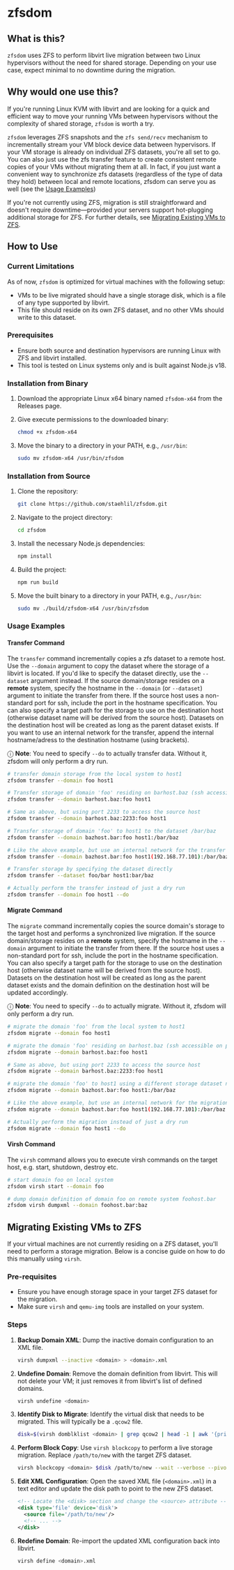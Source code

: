 # zfsdom

## What is this?

`zfsdom` uses ZFS to perform libvirt live migration between two Linux hypervisors without the need for shared storage. Depending on your use case, expect minimal to no downtime during the migration.

## Why would one use this?

If you're running Linux KVM with libvirt and are looking for a quick and efficient way to move your running VMs between hypervisors without the complexity of shared storage, `zfsdom` is worth a try.

`zfsdom` leverages ZFS snapshots and the `zfs send/recv` mechanism to incrementally stream your VM block device data between hypervisors. If your VM storage is already on individual ZFS datasets, you're all set to go.
You can also just use the zfs transfer feature to create consistent remote copies of your VMs without migrating them at all. In fact, if you just want a convenient way to synchronize zfs datasets (regardless of the type of data they hold) between local and remote locations, zfsdom can serve you as well (see the [Usage Examples](#usage-examples))

If you're not currently using ZFS, migration is still straightforward and doesn't require downtime—provided your servers support hot-plugging additional storage for ZFS. For further details, see [Migrating Existing VMs to ZFS](#migrating-existing-vms-to-zfs).

## How to Use

### Current Limitations

As of now, `zfsdom` is optimized for virtual machines with the following setup:

- VMs to be live migrated should have a single storage disk, which is a file of any type supported by libvirt.
- This file should reside on its own ZFS dataset, and no other VMs should write to this dataset.

### Prerequisites

- Ensure both source and destination hypervisors are running Linux with ZFS and libvirt installed.
- This tool is tested on Linux systems only and is built against Node.js v18.

### Installation from Binary

1. Download the appropriate Linux x64 binary named `zfsdom-x64` from the Releases page.

2. Give execute permissions to the downloaded binary:

    ```bash
    chmod +x zfsdom-x64
    ```

3. Move the binary to a directory in your PATH, e.g., `/usr/bin`:

    ```bash
    sudo mv zfsdom-x64 /usr/bin/zfsdom
    ```

### Installation from Source

1. Clone the repository:

    ```bash
    git clone https://github.com/staehlil/zfsdom.git
    ```

2. Navigate to the project directory:

    ```bash
    cd zfsdom
    ```

3. Install the necessary Node.js dependencies:

    ```bash
    npm install
    ```

4. Build the project:

    ```bash
    npm run build
    ```

5. Move the built binary to a directory in your PATH, e.g., `/usr/bin`:

    ```bash
    sudo mv ./build/zfsdom-x64 /usr/bin/zfsdom
    ```

### Usage Examples

#### Transfer Command

The `transfer` command incrementally copies a zfs dataset to a remote host. Use the `--domain` argument to copy the dataset where the storage
of a libvirt is located. If you'd like to specify the dataset directly, use the `--dataset` argument instead.
If the source domain/storage resides on a **remote** system, specify the hostname in the `--domain` (or `--dataset`) argument to initiate the transfer from there.
If the source host uses a non-standard port for ssh, include the port in the hostname specification. You can also specify a target path for 
the storage to use on the destination host (otherwise dataset name will be derived from the source host). Datasets on the destination host
will be created as long as the parent dataset exists. If you want to use an internal network for the transfer, append the internal hostname/adress to the destination hostname (using brackets).

ⓘ **Note**: You need to specify `--do` to actually transfer data. Without it, zfsdom will only perform a dry run.

```bash
# transfer domain storage from the local system to host1 
zfsdom transfer --domain foo host1

# Transfer storage of domain 'foo' residing on barhost.baz (ssh accessible on port 22) to host1
zfsdom transfer --domain barhost.baz:foo host1

# Same as above, but using port 2233 to access the source host
zfsdom transfer --domain barhost.baz:2233:foo host1

# Transfer storage of domain 'foo' to host1 to the dataset /bar/baz
zfsdom transfer --domain bazhost.bar:foo host1:/bar/baz

# Like the above example, but use an internal network for the transfer 
zfsdom transfer --domain bazhost.bar:foo host1(192.168.77.101):/bar/baz

# Transfer storage by specifying the dataset directly
zfsdom transfer --dataset foo/bar host1:bar/baz

# Actually perform the transfer instead of just a dry run
zfsdom transfer --domain foo host1 --do
```

#### Migrate Command

The `migrate` command incrementally copies the source domain's storage to the target host and performs a synchronized live migration.
If the source domain/storage resides on a **remote** system, specify the hostname in the `--domain` argument to initiate the transfer from there.
If the source host uses a non-standard port for ssh, include the port in the hostname specification. You can also specify a target path for
the storage to use on the destination host (otherwise dataset name will be derived from the source host). Datasets on the destination host
will be created as long as the parent dataset exists and the domain definition on the destination host will be updated accordingly.

ⓘ **Note**: You need to specify `--do` to actually migrate. Without it, zfsdom will only perform a dry run.

```bash
# migrate the domain 'foo' from the local system to host1 
zfsdom migrate --domain foo host1

# migrate the domain 'foo' residing on barhost.baz (ssh accessible on port 22) to host1
zfsdom migrate --domain barhost.baz:foo host1

# Same as above, but using port 2233 to access the source host
zfsdom migrate --domain barhost.baz:2233:foo host1

# migrate the domain 'foo' to host1 using a different storage dataset name/path on the destination host 
zfsdom migrate --domain bazhost.bar:foo host1:/bar/baz

# Like the above example, but use an internal network for the migration 
zfsdom migrate --domain bazhost.bar:foo host1(192.168.77.101):/bar/baz

# Actually perform the migration instead of just a dry run
zfsdom migrate --domain foo host1 --do
```

#### Virsh Command
The `virsh` command allows you to execute virsh commands on the target host, e.g. start, shutdown, destroy etc.

```bash
# start domain foo on local system
zfsdom virsh start --domain foo

# dump domain definition of domain foo on remote system foohost.bar
zfsdom virsh dumpxml --domain foohost.bar:baz
```

## Migrating Existing VMs to ZFS

If your virtual machines are not currently residing on a ZFS dataset, you'll need to perform a storage migration. Below is a concise guide on how to do this manually using `virsh`.

### Pre-requisites

- Ensure you have enough storage space in your target ZFS dataset for the migration.
- Make sure `virsh` and `qemu-img` tools are installed on your system.

### Steps

1. **Backup Domain XML**: Dump the inactive domain configuration to an XML file.

    ```bash
    virsh dumpxml --inactive <domain> > <domain>.xml
    ```

2. **Undefine Domain**: Remove the domain definition from libvirt. This will not delete your VM; it just removes it from libvirt's list of defined domains.

    ```bash
    virsh undefine <domain>
    ```

3. **Identify Disk to Migrate**: Identify the virtual disk that needs to be migrated. This will typically be a `.qcow2` file.

    ```bash
    disk=$(virsh domblklist <domain> | grep qcow2 | head -1 | awk '{print $1}')
    ```

4. **Perform Block Copy**: Use `virsh blockcopy` to perform a live storage migration. Replace `/path/to/new` with the target ZFS dataset.

    ```bash
    virsh blockcopy <domain> $disk /path/to/new --wait --verbose --pivot
    ```

5. **Edit XML Configuration**: Open the saved XML file (`<domain>.xml`) in a text editor and update the disk path to point to the new ZFS dataset.

    ```xml
    <!-- Locate the <disk> section and change the <source> attribute -->
    <disk type='file' device='disk'>
      <source file='/path/to/new'/>
      <!-- ... -->
    </disk>
    ```

6. **Redefine Domain**: Re-import the updated XML configuration back into libvirt.

    ```bash
    virsh define <domain>.xml
    ```

